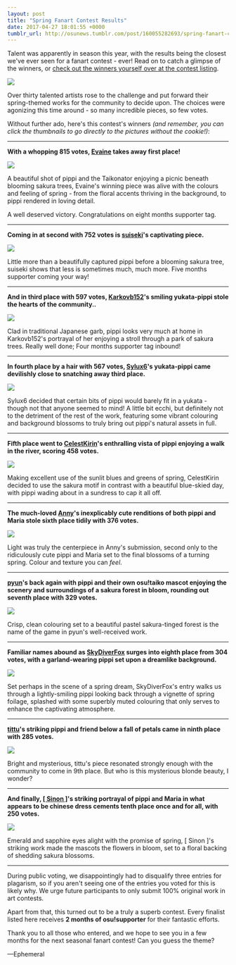 ```yaml
---
layout: post
title: "Spring Fanart Contest Results"
date: 2017-04-27 18:01:55 +0000
tumblr_url: http://osunews.tumblr.com/post/160055282693/spring-fanart-contest-results
---
```


Talent was apparently in season this year, with the results being the closest we've ever seen for a fanart contest - ever! Read on to catch a glimpse of the winners, or [check out the winners yourself over at the contest listing](https://osu.ppy.sh/community/contests/45).

<a href="https://osu.ppy.sh/community/contests/45"><img src="https://assets.ppy.sh/contests/45/header.jpg"></a>

Over thirty talented artists rose to the challenge and put forward their spring-themed works for the community to decide upon. The choices were agonizing this time around - so many incredible pieces, so few votes.

Without further ado, here's this contest's winners *(and remember, you can click the thumbnails to go directly to the pictures without the cookie!)*:

---

**With a whopping 815 votes, [Evaine](https://osu.ppy.sh/users/7295733) takes away first place!**

[![](https://assets.ppy.sh/contests/45/entries/37.jpg)](https://assets.ppy.sh/contests/45/winners/osu!%20Spring%20Fanart%202017%20-%20Evaine.jpg)

A beautiful shot of pippi and the Taikonator enjoying a picnic beneath blooming sakura trees, Evaine's winning piece was alive with the colours and feeling of spring - from the floral accents thriving in the background, to pippi rendered in loving detail.

A well deserved victory. Congratulations on eight months supporter tag.

---

**Coming in at second with 752 votes is [suiseki](https://osu.ppy.sh/users/4792023)'s captivating piece.**

[![](https://assets.ppy.sh/contests/45/entries/33.jpg)](https://assets.ppy.sh/contests/45/winners/osu!%20Spring%20Fanart%202017%20-%20suiseki.png)

Little more than a beautifully captured pippi before a blooming sakura tree, suiseki shows that less is sometimes much, much more. Five months supporter coming your way!

---

**And in third place with 597 votes, [Karkovb152](https://osu.ppy.sh/users/5828215)'s smiling yukata-pippi stole the hearts of the community..**

[![](https://assets.ppy.sh/contests/45/entries/30.jpg)](https://assets.ppy.sh/contests/45/winners/osu!%20Spring%20Fanart%202017%20-%20Karkovb152.jpg)

Clad in traditional Japanese garb, pippi looks very much at home in Karkovb152's portrayal of her enjoying a stroll through a park of sakura trees. Really well done; Four months supporter tag inbound!

---

**In fourth place by a hair with 567 votes, [Sylux6](https://osu.ppy.sh/users/2607507)'s yukata-pippi came devilishly close to snatching away third place.**

[![](https://assets.ppy.sh/contests/45/entries/15.jpg)](https://assets.ppy.sh/contests/45/winners/osu!%20Spring%20Fanart%202017%20-%20Sylux6.jpg)

Sylux6 decided that certain bits of pippi would barely fit in a yukata - though not that anyone seemed to mind! A little bit ecchi, but definitely not to the detriment of the rest of the work, featuring some vibrant colouring and background blossoms to truly bring out pippi's natural assets in full.

---

**Fifth place went to [CelestKirin](https://osu.ppy.sh/users/1631442)'s enthralling vista of pippi enjoying a walk in the river, scoring 458 votes.**

[![](https://assets.ppy.sh/contests/45/entries/10.jpg)](https://assets.ppy.sh/contests/45/winners/osu!%20Spring%20Fanart%202017%20-%20CelestKirin.jpg)

Making excellent use of the sunlit blues and greens of spring, CelestKirin decided to use the sakura motif in contrast with a beautiful blue-skied day, with pippi wading about in a sundress to cap it all off.

---

**The much-loved [Anny](https://osu.ppy.sh/users/249094)'s inexplicably cute renditions of both pippi and Maria stole sixth place tidily with 376 votes.**

[![](https://assets.ppy.sh/contests/45/entries/18.jpg)](https://assets.ppy.sh/contests/45/winners/osu!%20Spring%20Fanart%202017%20-%20Anny.jpg)

Light was truly the centerpiece in Anny's submission, second only to the ridiculously cute pippi and Maria set to the final blossoms of a turning spring. Colour and texture you can *feel*.

---

**[pyun](https://osu.ppy.sh/users/981534)'s back again with pippi and their own osu!taiko mascot enjoying the scenery and surroundings of a sakura forest in bloom, rounding out seventh place with 329 votes.**

[![](https://assets.ppy.sh/contests/45/entries/24.jpg)](https://assets.ppy.sh/contests/45/winners/osu!%20Spring%20Fanart%202017%20-%20pyun.png)

Crisp, clean colouring set to a beautiful pastel sakura-tinged forest is the name of the game in pyun's well-received work.

---

**Familiar names abound as [SkyDiverFox](https://osu.ppy.sh/users/6926124) surges into eighth place from 304 votes, with a garland-wearing pippi set upon a dreamlike background.**

[![](https://assets.ppy.sh/contests/45/entries/21.jpg)](https://assets.ppy.sh/contests/45/winners/osu!%20Spring%20Fanart%202017%20-%20SkyDiverFox.png)

Set perhaps in the scene of a spring dream, SkyDiverFox's entry walks us through a lightly-smiling pippi looking back through a vignette of spring foilage, splashed with some superbly muted colouring that only serves to enhance the captivating atmosphere.

---

**[tittu](https://osu.ppy.sh/users/10017982)'s striking pippi and friend below a fall of petals came in ninth place with 285 votes.**

[![](https://assets.ppy.sh/contests/45/entries/6.jpg)](https://assets.ppy.sh/contests/45/winners/osu!%20Spring%20Fanart%202017%20-%20tittu.jpg)

Bright and mysterious, tittu's piece resonated strongly enough with the community to come in 9th place. But who is this mysterious blonde beauty, I wonder?

---

**And finally, [\[ Sinon \]](https://osu.ppy.sh/users/6498914)'s striking portrayal of pippi and Maria in what appears to be chinese dress cements tenth place once and for all, with 250 votes.**

[![](https://assets.ppy.sh/contests/45/entries/2.jpg)](https://assets.ppy.sh/contests/45/winners/osu!%20Spring%20Fanart%202017%20-%20%5B%20Sinon%20%5D.png)

Emerald and sapphire eyes alight with the promise of spring, \[ Sinon \]'s striking work made the mascots the flowers in bloom, set to a floral backing of shedding sakura blossoms.

---

During public voting, we disappointingly had to disqualify three entries for plagarism, so if you aren't seeing one of the entries you voted for this is likely why. We urge future participants to only submit 100% original work in art contests.

Apart from that, this turned out to be a truly a superb contest. Every finalist listed here receives **2 months of osu!supporter** for their fantastic efforts.

Thank you to all those who entered, and we hope to see you in a few months for the next seasonal fanart contest! Can you guess the theme?

—Ephemeral
